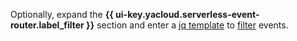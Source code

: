Optionally, expand the **{{ ui-key.yacloud.serverless-event-router.label_filter }}** section and enter a [jq template](https://jqlang.github.io/jq/manual/) to [filter](../../serverless-integrations/concepts/eventrouter/rule.md#filter) events.